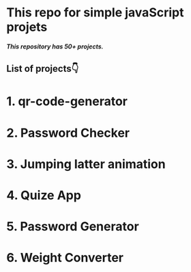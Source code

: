 # This repo for simple javaScript projets

##### This repository has 50+ projects.

## List of projects👇

# 1. qr-code-generator  

# 2. Password Checker

# 3. Jumping latter animation

# 4. Quize App

# 5. Password Generator

# 6. Weight Converter